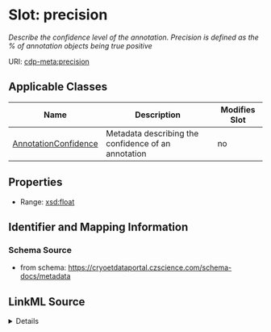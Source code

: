 # Slot: precision


_Describe the confidence level of the annotation. Precision is defined as the % of annotation objects being true positive_



URI: [cdp-meta:precision](https://cryoetdataportal.czscience.com/schema/metadata/precision)



<!-- no inheritance hierarchy -->




## Applicable Classes

| Name | Description | Modifies Slot |
| --- | --- | --- |
[AnnotationConfidence](AnnotationConfidence.md) | Metadata describing the confidence of an annotation |  no  |







## Properties

* Range: [xsd:float](http://www.w3.org/2001/XMLSchema#float)





## Identifier and Mapping Information







### Schema Source


* from schema: https://cryoetdataportal.czscience.com/schema-docs/metadata




## LinkML Source

<details>
```yaml
name: precision
description: Describe the confidence level of the annotation. Precision is defined
  as the % of annotation objects being true positive
from_schema: https://cryoetdataportal.czscience.com/schema-docs/metadata
exact_mappings:
- cdp-common:annotation_confidence_precision
rank: 1000
alias: precision
owner: AnnotationConfidence
domain_of:
- AnnotationConfidence
range: float
inlined: true
inlined_as_list: true

```
</details>
